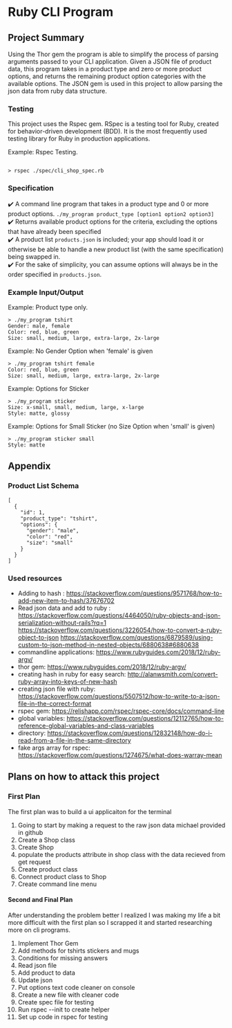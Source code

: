 # Ruby CLI Program

## Project Summary
Using the Thor gem the program is able to simplify the process of parsing arguments passed to your CLI application. Given a JSON file of product data, this program takes in a product type and zero or more product options, and returns the remaining product option categories with the available options. The JSON gem is used in this project to allow parsing the json data from ruby data structure.

### Testing
This project uses the Rspec gem. RSpec is a testing tool for Ruby, created for behavior-driven development (BDD). It is the most frequently used testing library for Ruby in production applications.

Example: Rspec Testing.
```

> rspec ./spec/cli_shop_spec.rb

```

### Specification
:heavy_check_mark: A command line program that takes in a product type and 0 or more product options. `./my_program product_type [option1 option2 option3]` <br/>
:heavy_check_mark: Returns available product options for the criteria, excluding the options that have already been specified <br/>
:heavy_check_mark: A product list `products.json` is included;  your app should load it or otherwise be able to handle a new product list (with the same specification) being swapped in.<br/>
:heavy_check_mark: For the sake of simplicity, you can assume options will always be in the order specified in `products.json`.<br/>

### Example Input/Output
Example: Product type only.
```
> ./my_program tshirt
Gender: male, female
Color: red, blue, green
Size: small, medium, large, extra-large, 2x-large
```

Example: No Gender Option when 'female' is given
```
> ./my_program tshirt female
Color: red, blue, green
Size: small, medium, large, extra-large, 2x-large
```

Example: Options for Sticker
```
> ./my_program sticker
Size: x-small, small, medium, large, x-large
Style: matte, glossy
```

Example: Options for Small Sticker (no Size Option when 'small' is given)
```
> ./my_program sticker small
Style: matte
```

## Appendix
### Product List Schema
```
[
  {
    "id": 1,
    "product_type": "tshirt",
    "options": {
      "gender": "male",
      "color": "red",
      "size": "small"
    }
  }
]
```


### Used resources
- Adding to hash : 
https://stackoverflow.com/questions/9571768/how-to-add-new-item-to-hash/37676702
- Read json data and add to ruby : 
https://stackoverflow.com/questions/4464050/ruby-objects-and-json-serialization-without-rails?rq=1
https://stackoverflow.com/questions/3226054/how-to-convert-a-ruby-object-to-json
https://stackoverflow.com/questions/6879589/using-custom-to-json-method-in-nested-objects/6880638#6880638
- commandline applications: https://www.rubyguides.com/2018/12/ruby-argv/
- thor gem: https://www.rubyguides.com/2018/12/ruby-argv/
- creating hash in ruby for easy search: http://alanwsmith.com/convert-ruby-array-into-keys-of-new-hash
- creating json file with ruby: https://stackoverflow.com/questions/5507512/how-to-write-to-a-json-file-in-the-correct-format
- rspec gem: https://relishapp.com/rspec/rspec-core/docs/command-line
- global variables: https://stackoverflow.com/questions/12112765/how-to-reference-global-variables-and-class-variables
- directory: https://stackoverflow.com/questions/12832148/how-do-i-read-from-a-file-in-the-same-directory
- fake args array for rspec: https://stackoverflow.com/questions/1274675/what-does-warray-mean

## Plans on how to attack this project

### First Plan

The first plan was to build a ui applicaiton for the terminal

1. Going to start by making a request to the raw json data michael provided in github
2. Create a Shop class
3. Create Shop
4. populate the products attribute in shop class with the data recieved from get request
5. Create product class
6. Connect product class to Shop
7. Create command line menu

#### Second and Final Plan

After understanding the problem better I realized I was making my life a bit more difficult with the first plan so I scrapped it and started researching more on cli programs.

1. Implement Thor Gem
2. Add methods for tshirts stickers and mugs
3. Conditions for missing answers
4. Read json file
5. Add product to data
6. Update json
7. Put options text code cleaner on console
8. Create a new file with cleaner code 
9. Create spec file for testing
10. Run rspec --init to create helper
11. Set up code in rspec for testing
